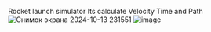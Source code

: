 Rocket launch simulator
Its calculate Velocity Time and Path
![Снимок экрана 2024-10-13 231551](https://github.com/user-attachments/assets/bcefbc83-f17c-4e7b-b397-1b02c7ebb1d6)
![image](https://github.com/user-attachments/assets/4ebeafa0-cf9a-4404-8e0f-34c1ad9e3902)

